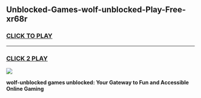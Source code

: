 
## Unblocked-Games-wolf-unblocked-Play-Free-xr68r
<h3>
<a href="https://premium76.site?title=wolf-unblocked&ref=18A1">CLICK TO PLAY</a></h3>
<hr>

<h3>
<a href="https://premium76.site?title=wolf-unblocked&ref=18A1">CLICK 2 PLAY</a>
  
</h3>

<a href="https://premium76.site?title=wolf-unblocked&ref=18A1"><img src="https://clearcache.store/games.png"></a>


**wolf-unblocked games unblocked: Your Gateway to Fun and Accessible Online Gaming**
